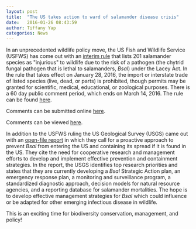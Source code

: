 ```yaml
---
layout: post
title:  "The US takes action to ward of salamander disease crisis"
date:   2016-01-26 08:43:59
author: Tiffany Yap
categories: News
---
```


In an unprecedented wildlife policy move, the US Fish and Wildlife Service (USFWS) has come out with an [interim rule](http://www.fws.gov/injuriouswildlife/salamanders.html) that lists 201 salamander species as "injurious" to wildlife due to the risk of a pathogen (the chytrid fungal pathogen that is lethal to salamanders, _Bsal_) under the Lacey Act. In the rule that takes effect on January 28, 2016, the import or interstate trade of listed species (live, dead, or parts) is prohibited, though permits may be granted for scientific, medical, educational, or zoological purposes. There is a 60 day public comment period, which ends on March 14, 2016. The rule can be found [here](http://www.fws.gov/policy/library/2016/2016-00452.pdf).
 
Comments can be submitted online [here](http://www.regulations.gov/#!docketDetail;D=FWS-HQ-FAC-2015-0005).
 
Comments can be viewed [here](http://www.regulations.gov/#!docketBrowser;rpp=25;po=0;dct=PS;D=FWS-HQ-FAC-2015-0005).
 
In addition to the USFWS ruling the US Geological Survey (USGS) came out with an [open-file report](https://pubs.er.usgs.gov/publication/ofr20151233) in which they call for a proactive approach to prevent _Bsal_ from entering the US and containing its spread if it is found in the US. They cite the need for cooperative research and  management efforts to develop and implement effective prevention and containment strategies. In the report, the USGS identifies top research priorities and states that they are currently developing a _Bsal_ Strategic Action plan, an emergency response plan, a monitoring and surveillance program, a standardized diagnostic approach, decision models for natural resource agencies, and a reporting database for salamander mortalities. The hope is to develop effective management strategies for _Bsal_ which could influence or be adapted for other emerging infectious disease in wildlife.
 
 This is an exciting time for biodiversity conservation, management, and policy!
 


